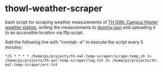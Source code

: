 # thowl-weather-scraper
bash script for scraping weather measurements of [TH OWL Campus Höxter weather station](http://www.th-owl.de/hx/campuswetter/HUI/aktuell.php "TH OWL Campus Höxter weather station website"), writing the measurements to [dummy.json](https://github.com/voland10557/thowl-weather-scraper/blob/main/dummy.json "dummy.json containt the scraped data") and uploading it to an accessible location via lftp script.

Add the following line with "crontab -e" to execute the script every 5 minutes:

```
*/5 * * * * /home/pi/projects/th-owl-temp-scraper/scrape-temp.sh 1> /home/pi/projects/th-owl-temp-scraper/log.txt 2> /home/pi/projects/th-owl-temp-scraper/err.txt
```
